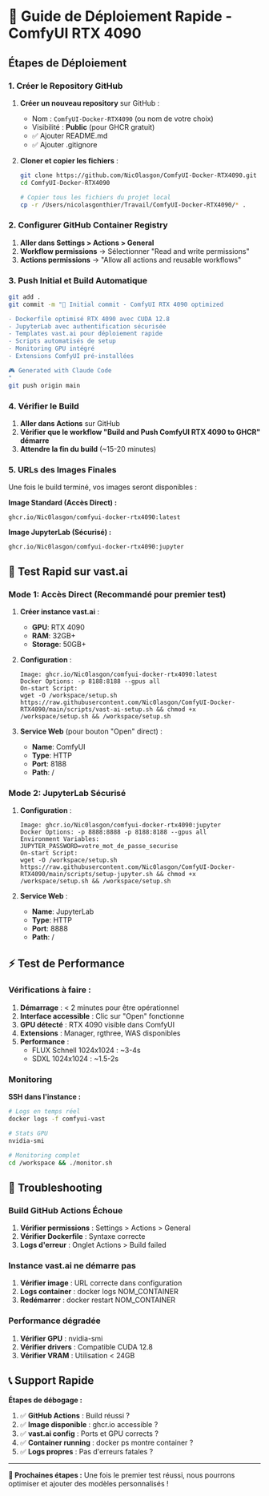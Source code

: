 # 🚀 Guide de Déploiement Rapide - ComfyUI RTX 4090

## Étapes de Déploiement

### 1. Créer le Repository GitHub

1. **Créer un nouveau repository** sur GitHub :
   - Nom : `ComfyUI-Docker-RTX4090` (ou nom de votre choix)
   - Visibilité : **Public** (pour GHCR gratuit)
   - ✅ Ajouter README.md
   - ✅ Ajouter .gitignore

2. **Cloner et copier les fichiers** :
   ```bash
   git clone https://github.com/Nic0lasgon/ComfyUI-Docker-RTX4090.git
   cd ComfyUI-Docker-RTX4090
   
   # Copier tous les fichiers du projet local
   cp -r /Users/nicolasgonthier/Travail/ComfyUI-Docker-RTX4090/* .
   ```

### 2. Configurer GitHub Container Registry

1. **Aller dans Settings > Actions > General**
2. **Workflow permissions** → Sélectionner "Read and write permissions"
3. **Actions permissions** → "Allow all actions and reusable workflows"

### 3. Push Initial et Build Automatique

```bash
git add .
git commit -m "🚀 Initial commit - ComfyUI RTX 4090 optimized

- Dockerfile optimisé RTX 4090 avec CUDA 12.8
- JupyterLab avec authentification sécurisée  
- Templates vast.ai pour déploiement rapide
- Scripts automatisés de setup
- Monitoring GPU intégré
- Extensions ComfyUI pré-installées

🎮 Generated with Claude Code
"
git push origin main
```

### 4. Vérifier le Build

1. **Aller dans Actions** sur GitHub
2. **Vérifier que le workflow "Build and Push ComfyUI RTX 4090 to GHCR" démarre**
3. **Attendre la fin du build** (~15-20 minutes)

### 5. URLs des Images Finales

Une fois le build terminé, vos images seront disponibles :

**Image Standard (Accès Direct) :**
```
ghcr.io/Nic0lasgon/comfyui-docker-rtx4090:latest
```

**Image JupyterLab (Sécurisé) :**
```
ghcr.io/Nic0lasgon/comfyui-docker-rtx4090:jupyter
```

## 🎯 Test Rapid sur vast.ai

### Mode 1: Accès Direct (Recommandé pour premier test)

1. **Créer instance vast.ai** :
   - **GPU**: RTX 4090
   - **RAM**: 32GB+
   - **Storage**: 50GB+

2. **Configuration** :
   ```
   Image: ghcr.io/Nic0lasgon/comfyui-docker-rtx4090:latest
   Docker Options: -p 8188:8188 --gpus all
   On-start Script: 
   wget -O /workspace/setup.sh https://raw.githubusercontent.com/Nic0lasgon/ComfyUI-Docker-RTX4090/main/scripts/vast-ai-setup.sh && chmod +x /workspace/setup.sh && /workspace/setup.sh
   ```

3. **Service Web** (pour bouton "Open" direct) :
   - **Name**: ComfyUI
   - **Type**: HTTP
   - **Port**: 8188
   - **Path**: /

### Mode 2: JupyterLab Sécurisé

1. **Configuration** :
   ```
   Image: ghcr.io/Nic0lasgon/comfyui-docker-rtx4090:jupyter
   Docker Options: -p 8888:8888 -p 8188:8188 --gpus all
   Environment Variables:
   JUPYTER_PASSWORD=votre_mot_de_passe_securise
   On-start Script:
   wget -O /workspace/setup.sh https://raw.githubusercontent.com/Nic0lasgon/ComfyUI-Docker-RTX4090/main/scripts/setup-jupyter.sh && chmod +x /workspace/setup.sh && /workspace/setup.sh
   ```

2. **Service Web** :
   - **Name**: JupyterLab  
   - **Type**: HTTP
   - **Port**: 8888
   - **Path**: /

## ⚡ Test de Performance

### Vérifications à faire :

1. **Démarrage** : < 2 minutes pour être opérationnel
2. **Interface accessible** : Clic sur "Open" fonctionne
3. **GPU détecté** : RTX 4090 visible dans ComfyUI
4. **Extensions** : Manager, rgthree, WAS disponibles
5. **Performance** : 
   - FLUX Schnell 1024x1024 : ~3-4s
   - SDXL 1024x1024 : ~1.5-2s

### Monitoring

**SSH dans l'instance :**
```bash
# Logs en temps réel
docker logs -f comfyui-vast

# Stats GPU
nvidia-smi

# Monitoring complet
cd /workspace && ./monitor.sh
```

## 🚨 Troubleshooting

### Build GitHub Actions Échoue

1. **Vérifier permissions** : Settings > Actions > General
2. **Vérifier Dockerfile** : Syntaxe correcte
3. **Logs d'erreur** : Onglet Actions > Build failed

### Instance vast.ai ne démarre pas

1. **Vérifier image** : URL correcte dans configuration
2. **Logs container** : docker logs NOM_CONTAINER
3. **Redémarrer** : docker restart NOM_CONTAINER

### Performance dégradée

1. **Vérifier GPU** : nvidia-smi
2. **Vérifier drivers** : Compatible CUDA 12.8
3. **Vérifier VRAM** : Utilisation < 24GB

## 📞 Support Rapide

**Étapes de débogage :**

1. ✅ **GitHub Actions** : Build réussi ?
2. ✅ **Image disponible** : ghcr.io accessible ?
3. ✅ **vast.ai config** : Ports et GPU corrects ?
4. ✅ **Container running** : docker ps montre container ?
5. ✅ **Logs propres** : Pas d'erreurs fatales ?

---

**🎯 Prochaines étapes :** Une fois le premier test réussi, nous pourrons optimiser et ajouter des modèles personnalisés !